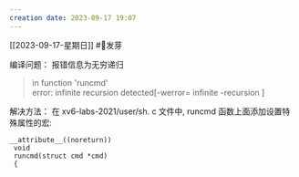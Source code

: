 ```yaml
---
creation date: 2023-09-17 19:07
---
```

 [[2023-09-17-星期日]]  #🌱发芽
 
编译问题：
报错信息为无穷递归
> in function 'runcmd'  
> error: infinite recursion detected[-werror= infinite -recursion ]

解决方法：
在 xv6-labs-2021/user/sh. c 文件中, runcmd 函数上面添加设置特殊属性的宏:
```
__attribute__((noreturn))
 void
 runcmd(struct cmd *cmd)
 {
```








